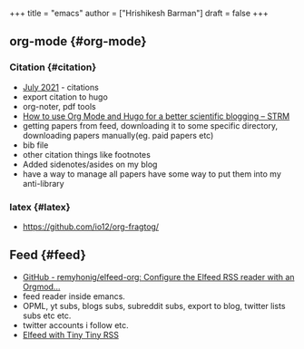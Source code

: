 +++
title = "emacs"
author = ["Hrishikesh Barman"]
draft = false
+++

## org-mode {#org-mode}


### Citation {#citation}

-   [July 2021](https://blog.tecosaur.com/tmio/2021-07-31-citations.html#fn.3) - citations
-   export citation to hugo
-   org-noter, pdf tools
-   [How to use Org Mode and Hugo for a better scientific blogging – STRM](https://strm.sh/posts/org-mode-blogging/)
-   getting papers from feed, downloading it to some specific directory, downloading papers manually(eg. paid papers etc)
-   bib file
-   other citation things like footnotes
-   Added sidenotes/asides on my blog
-   have a way to manage all papers have some way to put them into my anti-library


### latex {#latex}

-   <https://github.com/io12/org-fragtog/>


## Feed {#feed}

-   [GitHub - remyhonig/elfeed-org: Configure the Elfeed RSS reader with an Orgmod...](https://github.com/remyhonig/elfeed-org)
-   feed reader inside emancs.
-   OPML, yt subs, blogs subs, subreddit subs, export to blog, twitter lists subs etc etc.
-   twitter accounts i follow etc.
-   [Elfeed with Tiny Tiny RSS](https://codingquark.com/emacs/2020/04/19/elfeed-protocol-ttrss.html)
